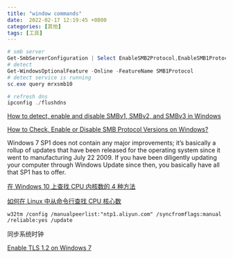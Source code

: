 ```yaml
---
title: "window commands"
date:  2022-02-17 12:19:45 +0800
categories: [其他]
tags: [工具]
---
```


```powershell
# smb server
Get-SmbServerConfiguration | Select EnableSMB2Protocol,EnableSMB1Protocol
# detect
Get-WindowsOptionalFeature -Online -FeatureName SMB1Protocol
# detect service is running
sc.exe query mrxsmb10

# refresh dns
ipconfig ./flushdns
```
[How to detect, enable and disable SMBv1, SMBv2, and SMBv3 in Windows](https://learn.microsoft.com/en-us/windows-server/storage/file-server/troubleshoot/detect-enable-and-disable-smbv1-v2-v3?tabs=server)

[How to Check, Enable or Disable SMB Protocol Versions on Windows?](https://woshub.com/smb-1-0-support-in-windows-server-2012-r2/)

Windows 7 SP1 does not contain any major improvements; it’s basically a rollup of updates that have been released for the operating system since it went to manufacturing July 22 2009. If you have been diligently updating your computer through Windows Update since then, you basically have all that SP1 has to offer.


[在 Windows 10 上查找 CPU 内核数的 4 种方法](https://www.top-password.com/blog/find-number-of-cores-in-your-cpu-on-windows-10/)

[如何在 Linux 中从命令行查找 CPU 核心数](https://ostechnix.com/find-number-cpu-cores-commandline-linux/#:~:text=To%20find%20out%20the%20CPU%20cores%2C%20run%20top,CPU%20core%20details%20from%20%22%20%2Fproc%2Fcpuinfo%20%22%20file.)


`w32tm /config /manualpeerlist:"ntp1.aliyun.com" /syncfromflags:manual /reliable:yes /update`

同步系统时钟


[Enable TLS 1.2 on Windows 7](https://windowsreport.com/enable-tls-1-2-windows-11/#:~:text=What%20is%20the%20command%20to%20check%20the%20TLS,the%20following%20command%3A%20Get-TlsCipherSuite.%204%20Press%20Enter.%20Y)


